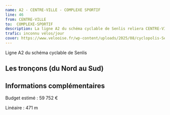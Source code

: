 ```yaml
---
name: A2 - CENTRE-VILLE - COMPLEXE SPORTIF
line: 46
from: CENTRE-VILLE
to:  COMPLEXE-SPORTIF 
description: La ligne A2 du schéma cyclable de Senlis reliera CENTRE-VILLE à COMPLEXE-SPORTIF 
trafic: inconnu vélos/jour
cover: https://www.velooise.fr/wp-content/uploads/2025/08/cyclopolis-Senlis-A2.jpg
---
```

Ligne A2 du schéma cyclable de Senlis
## Les tronçons (du Nord au Sud)

## Informations complémentaires

Budget estimé : 59 752 €

Linéaire : 471 m

